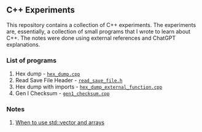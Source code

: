 ## C++ Experiments

This repository contains a collection of C++ experiments. The experiments are, essentially, a collection of small programs that I wrote to learn about C++. The notes were done using external references and ChatGPT explanations.

### List of programs

1. Hex dump - [`hex_dump.cpp`](hex_dump.cpp)
2. Read Save File Header - [`read_save_file.h`](read_save_file.h)
3. Hex dump with imports - [`hex_dump_external_function.cpp`](hex_dump_external_function.cpp)
4. Gen I Checksum - [`gen1_checksum.cpp`](gen1_checksum.cpp)

### Notes

1. [When to use std::vector and arrays](notes/arrays-vectors.md)

